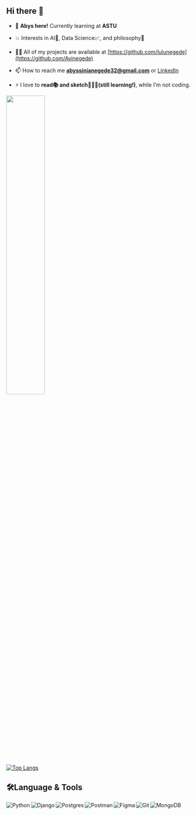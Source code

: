 ## Hi there 👋

- 🌱 **Abys here!** Currently learning at **ASTU**

<!-- - 🔭 I’m currently working on **** -->

- 💥 Interests in AI🤖, Data Science📈, and philosophy🌌

- 👨‍💻 All of my projects are available at [https://github.com/lulunegede](https://github.com/Avinegede)

- 📫 How to reach me **abyssinianegede32@gmail.com** or [LinkedIn]()

- ⚡ I love to **read📚 and sketch🧑🏽‍🎨(still learning!)**, while I'm not coding.


<img width="45%" src="https://github-readme-stats.vercel.app/api?username=lulunegede&show_icons=true&theme=midnight-purple" />


[![Top Langs](https://github-readme-stats.vercel.app/api/top-langs/?username=lulunegede&layout=compact&theme=transparent&langs_count=9)](https://github.com/lulunegede/github-readme-stats)

## 🛠Language & Tools
<img align="left" alt="Python" src="https://img.shields.io/badge/python-3670A0?style=for-the-badge&logo=python&logoColor=ffdd54" href="https://www.python.org"/>
<img align="left" alt="Django" src="https://img.shields.io/badge/django-%23092E20.svg?style=for-the-badge&logo=django&logoColor=white"/>
<img align="left" alt="Postgres" src="https://img.shields.io/badge/postgres-%23316192.svg?style=for-the-badge&logo=postgresql&logoColor=white"/>
<img align="left" alt="Postman" src="https://img.shields.io/badge/Postman-FF6C37?style=for-the-badge&logo=postman&logoColor=white"/>
<img align="left" alt="Figma" src="https://img.shields.io/badge/figma-%23F24E1E.svg?style=for-the-badge&logo=figma&logoColor=white"/>
<img align="left" alt="Git" src="https://img.shields.io/badge/git-%23F05033.svg?style=for-the-badge&logo=git&logoColor=white"/>
<img align="left" alt="MongoDB" src="https://img.shields.io/badge/MongoDB-%234ea94b.svg?style=for-the-badge&logo=mongodb&logoColor=white"/>
